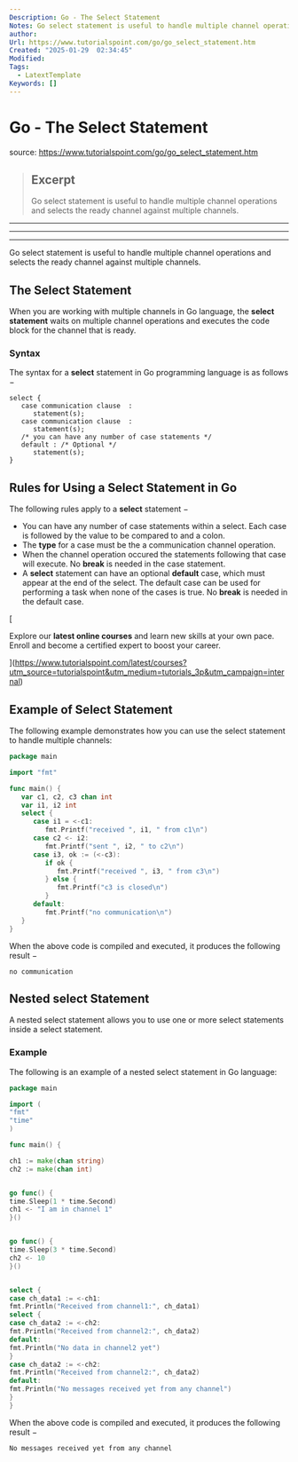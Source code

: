```yaml
---
Description: Go - The Select Statement
Notes: Go select statement is useful to handle multiple channel operations and selects the ready channel against multiple channels.
author: 
Url: https://www.tutorialspoint.com/go/go_select_statement.htm
Created: "2025-01-29  02:34:45"
Modified: 
Tags:
  - LatextTemplate
Keywords: []
---
```


# Go - The Select Statement

source: https://www.tutorialspoint.com/go/go_select_statement.htm

> ## Excerpt
> Go select statement is useful to handle multiple channel operations and selects the ready channel against multiple channels.

---
___

___

Go select statement is useful to handle multiple channel operations and selects the ready channel against multiple channels.

## The Select Statement

When you are working with multiple channels in Go language, the **select statement** waits on multiple channel operations and executes the code block for the channel that is ready.

### Syntax

The syntax for a **select** statement in Go programming language is as follows −

```
select {
   case communication clause  :
      statement(s);      
   case communication clause  :
      statement(s); 
   /* you can have any number of case statements */
   default : /* Optional */
      statement(s);
}
```

## Rules for Using a Select Statement in Go

The following rules apply to a **select** statement −

-   You can have any number of case statements within a select. Each case is followed by the value to be compared to and a colon.
-   The **type** for a case must be the a communication channel operation.
-   When the channel operation occured the statements following that case will execute. No **break** is needed in the case statement.
-   A **select** statement can have an optional **default** case, which must appear at the end of the select. The default case can be used for performing a task when none of the cases is true. No **break** is needed in the default case.

[

Explore our **latest online courses** and learn new skills at your own pace. Enroll and become a certified expert to boost your career.

](https://www.tutorialspoint.com/latest/courses?utm_source=tutorialspoint&utm_medium=tutorials_3p&utm_campaign=internal)

## Example of Select Statement

The following example demonstrates how you can use the select statement to handle multiple channels:

```go
package main

import "fmt"

func main() {
   var c1, c2, c3 chan int
   var i1, i2 int
   select {
      case i1 = <-c1:
         fmt.Printf("received ", i1, " from c1\n")
      case c2 <- i2:
         fmt.Printf("sent ", i2, " to c2\n")
      case i3, ok := (<-c3):  
         if ok {
            fmt.Printf("received ", i3, " from c3\n")
         } else {
            fmt.Printf("c3 is closed\n")
         }
      default:
         fmt.Printf("no communication\n")
   }    
}   
```

When the above code is compiled and executed, it produces the following result −

```
no communication
```

## Nested select Statement

A nested select statement allows you to use one or more select statements inside a select statement.

### Example

The following is an example of a nested select statement in Go language:

```go
package main

import (
"fmt"
"time"
)

func main() {

ch1 := make(chan string)
ch2 := make(chan int)


go func() {
time.Sleep(1 * time.Second)
ch1 <- "I am in channel 1"
}()


go func() {
time.Sleep(3 * time.Second)
ch2 <- 10
}()


select {
case ch_data1 := <-ch1:
fmt.Println("Received from channel1:", ch_data1)
select {
case ch_data2 := <-ch2:
fmt.Println("Received from channel2:", ch_data2)
default:
fmt.Println("No data in channel2 yet")
}
case ch_data2 := <-ch2:
fmt.Println("Received from channel2:", ch_data2)
default:
fmt.Println("No messages received yet from any channel")
}
}
```

When the above code is compiled and executed, it produces the following result −

```
No messages received yet from any channel
```
